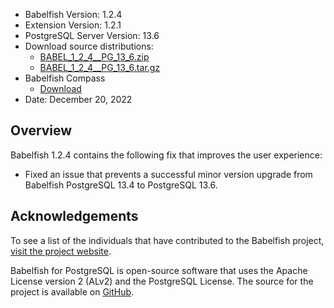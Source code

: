 - Babelfish Version: 1.2.4
- Extension Version: 1.2.1
- PostgreSQL Server Version: 13.6
- Download source distributions:
  - [BABEL_1_2_4__PG_13_6.zip](https://github.com/babelfish-for-postgresql/babelfish-for-postgresql/releases/download/BABEL_1_2_4__PG_13_6/BABEL_1_2_4__PG_13_6.zip)
  - [BABEL_1_2_4__PG_13_6.tar.gz](https://github.com/babelfish-for-postgresql/babelfish-for-postgresql/releases/download/BABEL_1_2_4__PG_13_6/BABEL_1_2_4__PG_13_6.tar.gz)
- Babelfish Compass
  - [Download](https://github.com/babelfish-for-postgresql/babelfish_compass/releases)
- Date: December 20, 2022

## Overview

Babelfish 1.2.4 contains the following fix that improves the user experience:

- Fixed an issue that prevents a successful minor version upgrade from Babelfish PostgreSQL 13.4 to PostgreSQL 13.6.


## Acknowledgements

To see a list of the individuals that have contributed to the Babelfish project, [visit the project website](https://babelfishpg.org/contributors/).

Babelfish for PostgreSQL is open-source software that uses the Apache License version 2 (ALv2) and the PostgreSQL License. The source for the project is available on [GitHub](https://github.com/babelfish-for-postgresql). 

